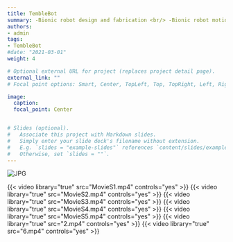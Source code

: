 ```yaml
---
title: TembleBot
summary: -Bionic robot design and fabrication <br/> -Bionic robot motion control <br/> -Bionic robot system modeling and simulation
authors:
- admin
tags:
- TembleBot
#date: "2021-03-01"
weight: 4

# Optional external URL for project (replaces project detail page).
external_link: ""
# Focal point options: Smart, Center, TopLeft, Top, TopRight, Left, Right, BottomLeft, Bottom, BottomRight

image:
  caption: 
  focal_point: Center


# Slides (optional).
#   Associate this project with Markdown slides.
#   Simply enter your slide deck's filename without extension.
#   E.g. `slides = "example-slides"` references `content/slides/example-slides.md`.
#   Otherwise, set `slides = ""`.
---
```



![JPG](./1.jpg)

{{< video library="true" src="MovieS1.mp4" controls="yes" >}}
{{< video library="true" src="MovieS2.mp4" controls="yes" >}}
{{< video library="true" src="MovieS3.mp4" controls="yes" >}}
{{< video library="true" src="MovieS4.mp4" controls="yes" >}}
{{< video library="true" src="MovieS5.mp4" controls="yes" >}}
{{< video library="true" src="2.mp4" controls="yes" >}}
{{< video library="true" src="6.mp4" controls="yes" >}}

